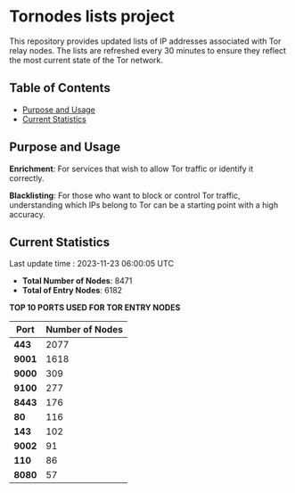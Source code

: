 # Tornodes lists project

This repository provides updated lists of IP addresses associated with Tor relay nodes. The lists are refreshed every 30 minutes to ensure they reflect the most current state of the Tor network.

## Table of Contents

- [Purpose and Usage](#purpose-and-usage)
- [Current Statistics](#current-statistics)


## Purpose and Usage

**Enrichment**: For services that wish to allow Tor traffic or identify it correctly.

**Blacklisting**: For those who want to block or control Tor traffic, understanding which IPs belong to Tor can be a starting point with a high accuracy.

## Current Statistics

Last update time : 2023-11-23 06:00:05 UTC

- **Total Number of Nodes**: 8471
- **Total of Entry Nodes**: 6182

**TOP 10 PORTS USED FOR TOR ENTRY NODES**

| **Port** | **Number of Nodes** |
|------|-----------------|
| **443**   | 2077  |
| **9001**   | 1618  |
| **9000**   | 309  |
| **9100**   | 277  |
| **8443**   | 176  |
| **80**   | 116  |
| **143**   | 102  |
| **9002**   | 91  |
| **110**   | 86  |
| **8080**   | 57  |

